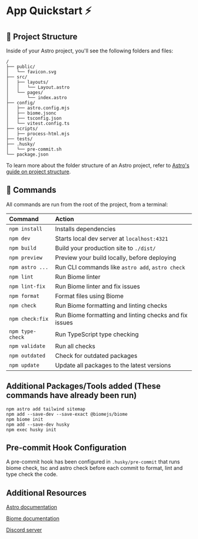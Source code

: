 # App Quickstart ⚡️

## 🚀 Project Structure

Inside of your Astro project, you'll see the following folders and files:

```text
/
├── public/
│   └── favicon.svg
├── src/
│   ├── layouts/
│   │   └── Layout.astro
│   └── pages/
│       └── index.astro
├── config/
│   ├── astro.config.mjs
│   ├── biome.jsonc
│   ├── tsconfig.json
│   └── vitest.config.ts
├── scripts/
│   ├── process-html.mjs
├── tests/
├── .husky/
│   └── pre-commit.sh
└── package.json
```

To learn more about the folder structure of an Astro project, refer to [Astro's guide on project structure](https://docs.astro.build/en/basics/project-structure/).

## 🧞 Commands

All commands are run from the root of the project, from a terminal:

| Command                   | Action                                           |
| :------------------------ | :----------------------------------------------- |
| `npm install`            | Installs dependencies                            |
| `npm dev`                | Starts local dev server at `localhost:4321`      |
| `npm build`              | Build your production site to `./dist/`          |
| `npm preview`            | Preview your build locally, before deploying     |
| `npm astro ...`          | Run CLI commands like `astro add`, `astro check` |
| `npm lint`               | Run Biome linter                                 |
| `npm lint-fix`           | Run Biome linter and fix issues                  |
| `npm format`             | Format files using Biome                         |
| `npm check`              | Run Biome formatting and linting checks         |
| `npm check:fix`          | Run Biome formatting and linting checks and fix issues |
| `npm type-check`         | Run TypeScript type checking                     |
| `npm validate`           | Run all checks                                   |
| `npm outdated`           | Check for outdated packages                     |
| `npm update`             | Update all packages to the latest versions      |

## Additional Packages/Tools added (These commands have already been run)

```shell
npm astro add tailwind sitemap
npm add --save-dev --save-exact @biomejs/biome
npm biome init
npm add --save-dev husky
npm exec husky init
```

## Pre-commit Hook Configuration

A pre-commit hook has been configured in `.husky/pre-commit` that runs biome check, tsc and astro check before each commit to format, lint and type check the code.

## Additional Resources

[Astro documentation](https://docs.astro.build)

[Biome documentation](https://biomejs.dev/guides/getting-started/)

[Discord server](https://astro.build/chat)

